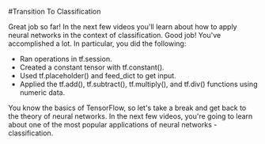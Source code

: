 #Transition To Classification

Great job so far! In the next few videos you'll learn about how to apply neural networks in the context of classification.
Good job! You've accomplished a lot. In particular, you did the following:

- Ran operations in tf.session.
- Created a constant tensor with tf.constant().
- Used tf.placeholder() and feed_dict to get input.
- Applied the tf.add(), tf.subtract(), tf.multiply(), and tf.div() functions using numeric data.

You know the basics of TensorFlow, so let's take a break and get back to the theory of neural networks. In the next few videos, you're going to learn about one of the most popular applications of neural networks - classification.
